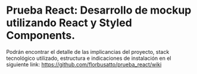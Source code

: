 # Prueba React: Desarrollo de mockup utilizando React y Styled Components.

Podrán encontrar el detalle de las implicancias del proyecto, stack tecnológico utilizado, estructura e indicaciones de instalación 
en el siguiente link: https://github.com/florbusatto/prueba_react/wiki
